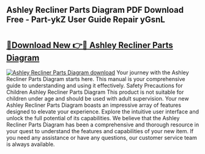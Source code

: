 ## Ashley Recliner Parts Diagram PDF Download Free - Part-ykZ User Guide Repair yGsnL

# <h2><a href="http://dflq7u.blite.top/?on=Ashley+Recliner+Parts+Diagram">🔗Download New 👉🔴 Ashley Recliner Parts Diagram</a></h2>

[![Ashley Recliner Parts Diagram download](https://i.imgur.com/lujVjoI.png)](http://dflq7u.blite.top/?on=Ashley+Recliner+Parts+Diagram)
Your journey with the Ashley Recliner Parts Diagram starts here. This manual is your comprehensive guide to understanding and using it effectively. Safety Precautions for Children Ashley Recliner Parts Diagram This product is not suitable for children under age and should be used with adult supervision. Your new Ashley Recliner Parts Diagram boasts an impressive array of features designed to elevate your experience. Explore the intuitive user interface and unlock the full potential of its capabilities. We believe that the Ashley Recliner Parts Diagram has been a comprehensive and thorough resource in your quest to understand the features and capabilities of your new item. If you need any assistance or have any questions, our customer service team is always available.
